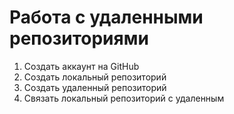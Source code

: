 # Работа с удаленными репозиториями 

1. Создать аккаунт на GitHub 
2. Создать локальный репозиторий 
3. Создать удаленный репозиторий 
4. Связать локальный репозиторий с удаленным 